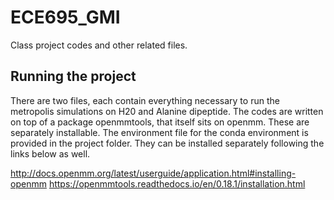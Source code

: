 # ECE695_GMI
Class project codes and other related files.

## Running the project
There are two files, each contain everything necessary to run the metropolis simulations on H20 and Alanine dipeptide. The codes are written on top of a package openmmtools, that itself sits on openmm. These are separately installable. The environment file for the conda environment is provided in the project folder. They can be installed separately following the links below as well. 

http://docs.openmm.org/latest/userguide/application.html#installing-openmm
https://openmmtools.readthedocs.io/en/0.18.1/installation.html






